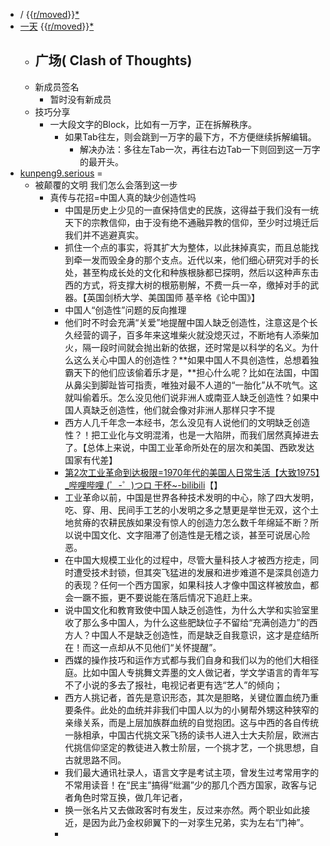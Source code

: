 - / {{[r/moved](r/moved.md)}}[*](((f4_5tTAja)))
- [一天](一天.md) {{[r/moved](r/moved.md)}}[*](((-G0hKwSVW)))
    - 广场( Clash of Thoughts)
        - 
    - 新成员签名
        - 暂时没有新成员
    - 技巧分享
        - 一大段文字的Block，比如有一万字，正在拆解秩序。
            - 如果Tab往左，则会跳到一万字的最下方，不方便继续拆解编辑。
                - 解决办法：多往左Tab一次，再往右边Tab一下则回到这一万字的最开头。
- [kunpeng9.serious](kunpeng9.serious.md) =
    - 被颠覆的文明 我们怎么会落到这一步
        - 真传与花招=中国人真的缺少创造性吗 
            - 中国是历史上少见的一直保持信史的民族，这得益于我们没有一统天下的宗教信仰，由于没有绝不通融异教的信仰，至少时过境迁后我们并不逃避真实。
            - 抓住一个点的事实，将其扩大为整体，以此抹掉真实，而且总能找到牵一发而毁全身的那个支点。近代以来，他们细心研究对手的长处，甚至构成长处的文化和种族根脉都已探明，然后以这种声东击西的方式，将支撑大树的根筋剔解，不费一兵一卒，缴掉对手的武器。【英国剑桥大学、美国国师 基辛格《论中国》】
            - 中国人“创造性”问题的反向推理
            - 他们时不时会充满“关爱”地提醒中国人缺乏创造性，注意这是个长久经营的调子，百多年来这堆柴火就没熄灭过，不断地有人添柴加火，隔一段时间就会抛出新的依据，还时常是以科学的名义。为什么这么关心中国人的创造性？**如果中国人不具创造性，总想着独霸天下的他们应该偷着乐才是，**担心什么呢？比如在法国，中国从鼻尖到脚趾皆可指责，唯独对最不人道的“一胎化”从不吭气。这就叫偷着乐。怎么没见他们说非洲人或南亚人缺乏创造性？如果中国人真缺乏创造性，他们就会像对非洲人那样只字不提
            - 西方人几千年念一本经书，怎么没见有人说他们的文明缺乏创造性？！把工业化与文明混淆，也是一大陷阱，而我们居然真掉进去了。【总体上来说，中国工业革命所处在的层次和美国、西欧发达国家有代差】
            - [第2次工业革命到达极限=1970年代的美国人日常生活【大致1975】_哔哩哔哩 (゜-゜)つロ 干杯~-bilibili](https://www.bilibili.com/video/BV1WA41157uj)【】
            - 工业革命以前，中国是世界各种技术发明的中心，除了四大发明，吃、穿、用、民间手工艺的小发明之多之慧更是举世无双，这个土地贫瘠的农耕民族如果没有惊人的创造力怎么数千年绵延不断？所以说中国文化、文字阻滞了创造性是无稽之谈，甚至可说居心险恶。
            - 在中国大规模工业化的过程中，尽管大量科技人才被西方挖走，同时遭受技术封锁，但其突飞猛进的发展和进步难道不是深具创造力的表现？任何一个西方国家，如果科技人才像中国这样被放血，都会一蹶不振，更不要说能在落后情况下追赶上来。
            - 说中国文化和教育致使中国人缺乏创造性，为什么大学和实验室里收了那么多中国人，为什么这些肥缺位子不留给“充满创造力”的西方人？中国人不是缺乏创造性，而是缺乏自我意识，这才是症结所在！而这一点却从不见他们“关怀提醒”。
            - 西媒的操作技巧和运作方式都与我们自身和我们以为的他们大相径庭。比如中国人专挑舞文弄墨的文人做记者，学文学语言的青年写不了小说的多去了报社，电视记者更有选“艺人”的倾向；
            - 西方人挑记者，首先是意识形态，其次是胆略，关键位置血统乃重要条件。此处的血统并非我们中国人以为的小舅帮外甥这种狭窄的亲缘关系，而是上层加族群血统的自觉抱团。这与中西的各自传统一脉相承，中国古代挑文采飞扬的读书人进入士大夫阶层，欧洲古代挑信仰坚定的教徒进入教士阶层，一个挑才艺，一个挑思想，自古就思路不同。
            - 我们最大通讯社录人，语言文字是考试主项，曾发生过考常用字的不常用读音！在“民主”搞得“纰漏”少的那几个西方国家，政客与记者角色时常互换，做几年记者，
            - 换一张名片又去做政客时有发生，反过来亦然。两个职业如此接近，是因为此乃金权卵翼下的一对孪生兄弟，实为左右“门神”。
            - 

